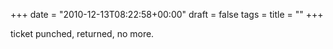 +++
date = "2010-12-13T08:22:58+00:00"
draft = false
tags = 
title = ""
+++
<p>ticket punched, returned, no more.</p> 